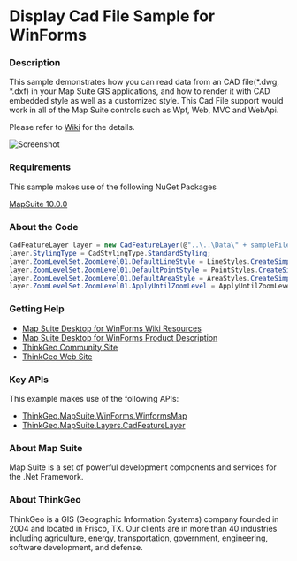 # Display Cad File Sample for WinForms

### Description

This sample demonstrates how you can read data from an CAD file(*.dwg, *.dxf) in your Map Suite GIS applications, and how to render it with CAD embedded style as well as a customized style. This Cad File support would work in all of the Map Suite controls such as Wpf, Web, MVC and WebApi. 

Please refer to [Wiki](http://wiki.thinkgeo.com/wiki/map_suite_desktop_for_winforms) for the details.

![Screenshot](https://gitlab.com/thinkgeo/public/thinkgeo-desktop-maps/-/raw/support/v10/samples/winforms/DisplayCadFileSample/Screenshot.png)

### Requirements

This sample makes use of the following NuGet Packages

[MapSuite 10.0.0](https://www.nuget.org/packages?q=ThinkGeo)

### About the Code
```csharp
CadFeatureLayer layer = new CadFeatureLayer(@"..\..\Data\" + sampleFileListBox.SelectedItem.ToString());
layer.StylingType = CadStylingType.StandardStyling;
layer.ZoomLevelSet.ZoomLevel01.DefaultLineStyle = LineStyles.CreateSimpleLineStyle(GeoColor.SimpleColors.Black, 2, true);
layer.ZoomLevelSet.ZoomLevel01.DefaultPointStyle = PointStyles.CreateSimplePointStyle(PointSymbolType.Circle, GeoColor.SimpleColors.Blue, 8);
layer.ZoomLevelSet.ZoomLevel01.DefaultAreaStyle = AreaStyles.CreateSimpleAreaStyle(GeoColor.SimpleColors.Yellow);
layer.ZoomLevelSet.ZoomLevel01.ApplyUntilZoomLevel = ApplyUntilZoomLevel.Level20;
```

### Getting Help

- [Map Suite Desktop for WinForms Wiki Resources](http://wiki.thinkgeo.com/wiki/map_suite_desktop_for_winforms)
- [Map Suite Desktop for WinForms Product Description](https://thinkgeo.com/ui-controls#desktop-platforms)
- [ThinkGeo Community Site](http://community.thinkgeo.com/)
- [ThinkGeo Web Site](http://www.thinkgeo.com)

### Key APIs

This example makes use of the following APIs:

- [ThinkGeo.MapSuite.WinForms.WinformsMap](http://wiki.thinkgeo.com/wiki/api/ThinkGeo.MapSuite.WinForms.WinformsMap)
- [ThinkGeo.MapSuite.Layers.CadFeatureLayer](http://wiki.thinkgeo.com/wiki/api/ThinkGeo.MapSuite.Layers.CadFeatureLayer)

### About Map Suite

Map Suite is a set of powerful development components and services for the .Net Framework.

### About ThinkGeo

ThinkGeo is a GIS (Geographic Information Systems) company founded in 2004 and located in Frisco, TX. Our clients are in more than 40 industries including agriculture, energy, transportation, government, engineering, software development, and defense.
